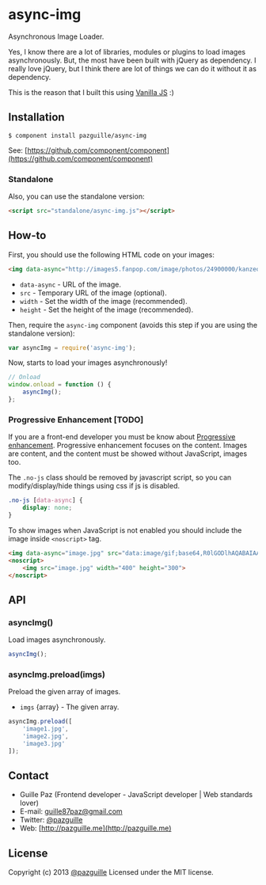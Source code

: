 # async-img

Asynchronous Image Loader.

Yes, I know there are a lot of libraries, modules or plugins to load images asynchronously. But, the most have been built with jQuery as dependency. I really love jQuery, but I think there are lot of things we can do it without it as dependency.

This is the reason that I built this using [Vanilla JS](http://vanilla-js.com) :)

## Installation

    $ component install pazguille/async-img

See: [https://github.com/component/component](https://github.com/component/component)

### Standalone
Also, you can use the standalone version:
```html
<script src="standalone/async-img.js"></script>
```

## How-to

First, you should use the following HTML code on your images:
```html
<img data-async="http://images5.fanpop.com/image/photos/24900000/kanzeon-cats-24910376-800-600.jpg" src="data:image/gif;base64,R0lGODlhAQABAIAAAMLCwgAAACH5BAAAAAAALAAAAAABAAEAAAICRAEAOw==" width="400" height="300">
```
- `data-async` - URL of the image.
- `src` - Temporary URL of the image (optional).
- `width` - Set the width of the image (recommended).
- `height` - Set the height of the image (recommended).

Then, require the `async-img` component (avoids this step if you are using the standalone version):
```js
var asyncImg = require('async-img');
```

Now, starts to load your images asynchronously!

```js
// Onload
window.onload = function () {
    asyncImg();
};
```

### Progressive Enhancement [TODO]
If you are a front-end developer you must be know about [Progressive enhancement](http://alistapart.com/article/understandingprogressiveenhancement).
Progressive enhancement focuses on the content. Images are content, and the content must be showed without JavaScript, images too.

The `.no-js` class should be removed by javascript script, so you can modify/display/hide things using css if js is disabled.

```css
.no-js [data-async] {
    display: none;
}
```

To show images when JavaScript is not enabled you should include the image inside `<noscript>` tag.
```html
<img data-async="image.jpg" src="data:image/gif;base64,R0lGODlhAQABAIAAAMLCwgAAACH5BAAAAAAALAAAAAABAAEAAAICRAEAOw==" width="400" height="300">
<noscript>
    <img src="image.jpg" width="400" height="300">
</noscript>
```

## API
### asyncImg()
Load images asynchronously.
```js
asyncImg();
```

### asyncImg.preload(imgs)
Preload the given array of images.
- `imgs` {array} - The given array.

```js
asyncImg.preload([
    'image1.jpg',
    'image2.jpg',
    'image3.jpg'
]);
```

## Contact
- Guille Paz (Frontend developer - JavaScript developer | Web standards lover)
- E-mail: [guille87paz@gmail.com](mailto:guille87paz@gmail.com)
- Twitter: [@pazguille](http://twitter.com/pazguille)
- Web: [http://pazguille.me](http://pazguille.me)

## License
Copyright (c) 2013 [@pazguille](http://twitter.com/pazguille) Licensed under the MIT license.